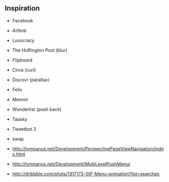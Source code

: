 


## Inspiration


- Facebook 
- Airbnb
- Luvocracy
- The Huffington Post (blur)
- Flipboard
- Circa (curl)
- Discovr (parallax)
- Felix
- Memoir
- Wunderlist (push back)
- Taasky
- Tweetbot 3
- swap

- http://tympanus.net/Development/PerspectivePageViewNavigation/index.html
- http://tympanus.net/Development/MultiLevelPushMenu/
- http://dribbble.com/shots/1317173-GIF-Menu-animation?list=searches